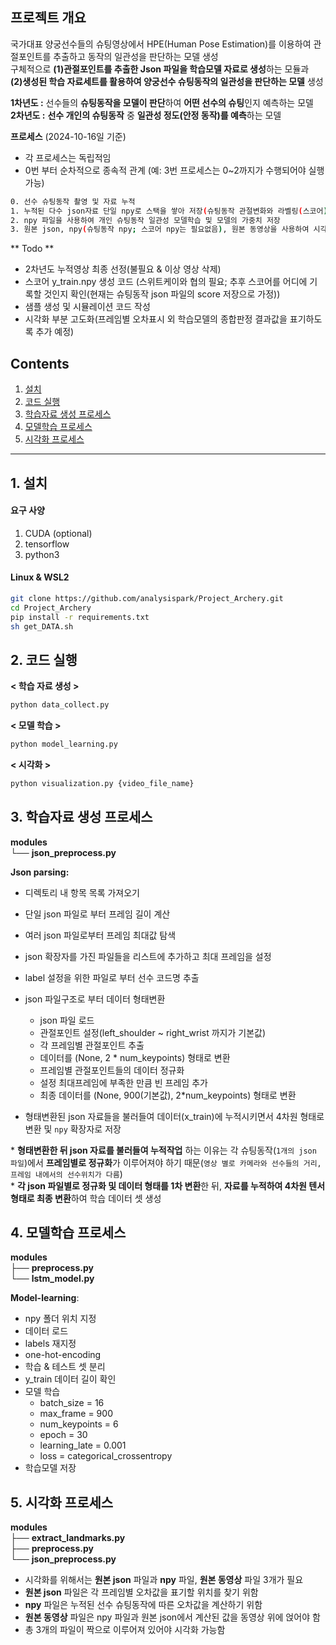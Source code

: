 

## 프로젝트 개요

국가대표 양궁선수들의 슈팅영상에서 HPE(Human Pose Estimation)를 이용하여 관절포인트를 추출하고 동작의 일관성을 판단하는 모델 생성    
구체적으로 **(1)관절포인트를 추출한 Json 파일을 학습모델 자료로 생성**하는 모듈과   
**(2)생성된 학습 자료세트를 활용하여 양궁선수 슈팅동작의 일관성을 판단하는 모델** 생성    
  
  
**1차년도 :** 선수들의 **슈팅동작을 모델이 판단**하여 **어떤 선수의 슈팅**인지 예측하는 모델    
**2차년도 :** **선수 개인의 슈팅동작** 중 **일관성 정도(안정 동작)를 예측**하는 모델    
  
  
  
**프로세스**  (2024-10-16일 기준)

- 각 프로세스는 독립적임
- 0번 부터 순차적으로 종속적 관계 (예: 3번 프로세스는 0~2까지가 수행되어야 실행 가능)
  
``` bash
0. 선수 슈팅동작 촬영 및 자료 누적
1. 누적된 다수 json자료 단일 npy로 스택을 쌓아 저장(슈팅동작 관절변화와 라벨링(스코어) 자료 총 2개 npy)
2. npy 파일을 사용하여 개인 슈팅동작 일관성 모델학습 및 모델의 가중치 저장
3. 원본 json, npy(슈팅동작 npy; 스코어 npy는 필요없음), 원본 동영상을 사용하여 시각화
```
    
  
** Todo **

- 2차년도 누적영상 최종 선정(불필요 & 이상 영상 삭제)
- 스코어 y_train.npy 생성 코드 (스위트케이와 협의 필요; 추후 스코어를 어디에 기록할 것인지 확인(현재는 슈팅동작 json 파일의 score 저장으로 가정))
- 샘플 생성 및 시뮬레이션 코드 작성
- 시각화 부분 고도화(프레임별 오차표시 외 학습모델의 종합판정 결과값을 표기하도록 추가 예정)


## Contents

1. [설치](#설치)
2. [코드 실행](#코드-실행)
3. [학습자료 생성 프로세스](#학습자료-생성-프로세스)
4. [모델학습 프로세스](#모델학습-프로세스)
5. [시각화 프로세스](#시각화-프로세스)

---

## 1. 설치

#### 요구 사양
1. CUDA (optional)
2. tensorflow 
3. python3

#### Linux & WSL2

```bash
git clone https://github.com/analysispark/Project_Archery.git
cd Project_Archery
pip install -r requirements.txt
sh get_DATA.sh
```



## 2. 코드 실행

**< 학습 자료 생성 >**
```bash
python data_collect.py
```

**< 모델 학습 >**

```bash
python model_learning.py
```

**< 시각화 >**
```bash
python visualization.py {video_file_name}
```

## 3. 학습자료 생성 프로세스

**modules**    
└── **json_preprocess.py**

**Json parsing:**
- 디렉토리 내 항목 목록 가져오기
- 단일 json 파일로 부터 프레임 길이 계산
- 여러 json 파일로부터 프레임 최대값 탐색
- json 확장자를 가진 파일들을 리스트에 추가하고 최대 프레임을 설정
- label 설정을 위한 파일로 부터 선수 코드명 추출
- json 파일구조로 부터 데이터 형태변환
  - json 파일 로드
  - 관절포인트 설정(left_shoulder ~ right_wrist 까지가 기본값)
  - 각 프레임별 관절포인트 추출
  - 데이터를 (None, 2 * num_keypoints) 형태로 변환
  - 프레임별 관절포인트들의 데이터 정규화
  - 설정 최대프레임에 부족한 만큼 빈 프레임 추가
  - 최종 데이터를 (None, 900(기본값), 2*num_keypoints) 형태로 변환

- 형태변환된 json 자료들을 불러들여 데이터(x_train)에 누적시키면서 4차원 형태로 변환 및 `npy` 확장자로 저장

\* **형태변환한 뒤 json 자료를 불러들여 누적작업** 하는 이유는 각 슈팅동작(`1개의 json 파일`)에서 **프레임별로 정규화**가 이루어져야 하기 때문(`영상 별로 카메라와 선수들의 거리, 프레임 내에서의 선수위치가 다름`)  
\* **각 json 파일별로 정규화 및 데이터 형태를 1차 변환**한 뒤, **자료를 누적하여 4차원 텐서 형태로 최종 변환**하여 학습 데이터 셋 생성




## 4. 모델학습 프로세스

**modules**    
├── **preprocess.py**    
└── **lstm_model.py**    
    
    
    
**Model-learning**:    
- npy 폴더 위치 지정
- 데이터 로드
- labels 재지정
- one-hot-encoding
- 학습 & 테스트 셋 분리
- y_train 데이터 길이 확인
- 모델 학습
  - batch_size = 16
  - max_frame = 900
  - num_keypoints = 6
  - epoch = 30 
  - learning_late = 0.001
  - loss = categorical_crossentropy
- 학습모델 저장 
    

## 5. 시각화 프로세스

**modules**    
├── **extract_landmarks.py**    
├── **preprocess.py**    
└── **json_preprocess.py**    

- 시각화를 위해서는 **원본 json** 파일과 **npy** 파일, **원본 동영상** 파일 3개가 필요
- **원본 json** 파일은 각 프레임별 오차값을 표기할 위치를 찾기 위함
- **npy** 파일은 누적된 선수 슈팅동작에 따른 오차값을 계산하기 위함
- **원본 동영상** 파일은 npy 파일과 원본 json에서 계산된 값을 동영상 위에 얹어야 함
- 총 3개의 파일이 짝으로 이루어져 있어야 시각화 가능함
